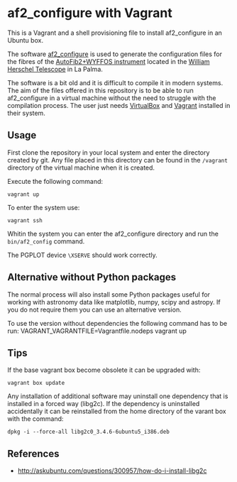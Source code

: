 af2_configure with Vagrant
==========================

This is a Vagrant and a shell provisioning file to install af2_configure in an
Ubuntu box.

The software 
[af2_configure](http://www.ing.iac.es/astronomy/instruments/af2/configuration.html) 
is used to generate the configuration files for the fibres of the 
[AutoFib2+WYFFOS instrument](http://www.ing.iac.es/astronomy/instruments/af2/)
located in the 
[William Herschel Telescope](http://www.ing.iac.es/astronomy/telescopes/wht/) 
in La Palma.

The software is a bit old and it is difficult to compile it in modern systems. 
The aim of the files offered in this repository is to be able to run 
af2_configure in a virtual machine without the need to struggle with the 
compilation process. The user just needs 
[VirtualBox](https://www.virtualbox.org/) and 
[Vagrant](https://www.vagrantup.com/) installed in their system.

Usage
-----

First clone the repository in your local system and enter the directory created
by git. Any file placed in this directory can be found in the ```/vagrant``` 
directory of the virtual machine when it is created.

Execute the following command:
```
vagrant up
```

To enter the system use:
```
vagrant ssh
```

Whitin the system you can enter the af2_configure directory and run the 
```bin/af2_config``` command.

The PGPLOT device ```\XSERVE``` should work correctly.

Alternative without Python packages
-----------------------------------

The normal process will also install some Python packages useful for working 
with astronomy data like matplotlib, numpy, scipy and astropy. If you do not
require them you can use an alternative version.

To use the version without dependencies the following command has to be run: 
    VAGRANT_VAGRANTFILE=Vagrantfile.nodeps vagrant up

Tips
----

If the base vagrant box become obsolete it can be upgraded with:
```
vagrant box update
```

Any installation of additional software may uninstall one dependency that is 
installed in a forced way (libg2c). If the dependency is uninstalled 
accidentally it can be reinstalled from the home directory of the varant box 
with the command:
```
dpkg -i --force-all libg2c0_3.4.6-6ubuntu5_i386.deb
```

References
----------

* http://askubuntu.com/questions/300957/how-do-i-install-libg2c